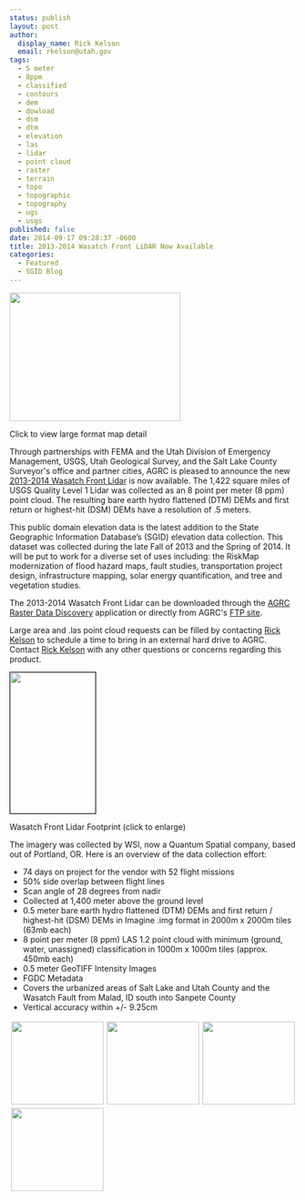 ```yaml
---
status: publish
layout: post
author:
  display_name: Rick Kelson
  email: rkelson@utah.gov
tags:
  - 5 meter
  - 8ppm
  - classified
  - contours
  - dem
  - dowload
  - dsm
  - dtm
  - elevation
  - las
  - lidar
  - point cloud
  - raster
  - terrain
  - topo
  - topographic
  - topography
  - ugs
  - usgs
published: false
date: 2014-09-17 09:28:37 -0600
title: 2013-2014 Wasatch Front LiDAR Now Available
categories:
  - Featured
  - SGID Blog
---
```

<div class="caption"><a href="{{ "/downloads/DTM3.png" | prepend: site.baseurl }}"><img src="{{ "/images/DTM3.png" | prepend: site.baseurl }}" alt="" title="LiDAR DTM sample" width="300" height="226" class="size-medium wp-image-15443" /></a><p class="caption-text">Click to view large format map detail</p></div>
<p>Through partnerships with FEMA and the Utah Division of Emergency Management, USGS, Utah Geological Survey, and the Salt Lake County Surveyor's office and partner cities, AGRC is pleased to announce the new <a href="{{ "/data/elevation-terrain-data/2013-2014-lidar/" | prepend: site.baseurl }}">2013-2014 Wasatch Front Lidar</a> is now available. The 1,422 square miles of USGS Quality Level 1 Lidar was collected as an 8 point per meter (8 ppm) point cloud. The resulting bare earth hydro flattened (DTM) DEMs and first return or highest-hit (DSM) DEMs have a resolution of .5 meters.</p>
<p>This public domain elevation data is the latest addition to the State Geographic Information Database’s (SGID) elevation data collection. This dataset was collected during the late Fall of 2013 and the Spring of 2014. It will be put to work for a diverse set of uses including:  the RiskMap modernization of flood hazard maps, fault studies, transportation project design, infrastructure mapping, solar energy quantification, and tree and vegetation studies.</p>
<p>The 2013-2014 Wasatch Front Lidar can be downloaded through the <a href="http://mapserv.utah.gov/raster/?cat=.5%20Meter%20%7B2013-2014%20LiDAR%7D">AGRC Raster Data Discovery</a> application or directly from AGRC's <a href="ftp://ftp.agrc.utah.gov/Imagery/LIDAR/WasatchFront_2013_2014/">FTP site</a>. </p>
<p>Large area and .las point cloud requests can be filled by contacting <a href="mailto:rkelson@utah.gov?subject=Utah Imagery Help">Rick Kelson</a> to schedule a time to bring in an external hard drive to AGRC. Contact <a href="mailto:rkelson@utah.gov?subject=Utah Imagery Help">Rick Kelson</a> with any other questions or concerns regarding this product.</p>
<div class="caption"><a href="{{ "/downloads/wflidar_footprint.jpg" | prepend: site.baseurl }}"><img class=" wp-image-11683" style="border: 1px solid black;" title="WF Lidar Footprint (click to enlarge)" src="{{ "/images/wflidar_footprint.jpg" | prepend: site.baseurl }}" alt="" width="150" height="248" /></a><p class="caption-text">Wasatch Front Lidar Footprint (click to enlarge)</p></div></li>
<p>The imagery was collected by WSI, now a Quantum Spatial company, based out of Portland, OR. Here is an overview of the data collection effort:</p>
<ul>
<li>74 days on project for the vendor with 52 flight missions</li>
<li>50% side overlap between flight lines
<li>Scan angle of 28 degrees from nadir</li>
<li>Collected at 1,400 meter above the ground level</li>
<li>0.5 meter bare earth hydro flattened (DTM) DEMs and first return / highest-hit (DSM) DEMs in Imagine .img format in 2000m x 2000m tiles (63mb each)</li>
<li>8 point per meter (8 ppm) LAS 1.2 point cloud with minimum (ground, water, unassigned) classification in 1000m x 1000m tiles (approx. 450mb each)</li>
<li>0.5 meter GeoTIFF Intensity Images</li>
<li>FGDC Metadata</li>
<li>Covers the urbanized areas of Salt Lake and Utah County and the Wasatch Fault from Malad, ID south into Sanpete County</li>
<li>Vertical accuracy within +/- 9.25cm</li>
</ul>
<p><a href="{{ "/downloads/ptCloud3D.jpg" | prepend: site.baseurl }}"><img style="border: 3px solid white;" title="Point Cloud 3D" src="{{ "/images/ptCloud3D.jpg" | prepend: site.baseurl }}" alt="" width="162" height="146" /></a><a href="{{ "/downloads/ptCloud.jpg" | prepend: site.baseurl }}"><img style="border: 3px solid white;" title="Point Cloud" src="{{ "/images/ptCloud.jpg" | prepend: site.baseurl }}" alt="" width="162" height="146" /></a><a href="{{ "/downloads/DSM.jpg" | prepend: site.baseurl }}"><img style="border: 3px solid white;" title="DSM" src="{{ "/images/DSM.jpg" | prepend: site.baseurl }}" alt="" width="162" height="146" /></a><a href="{{ "/downloads/DSM2.jpg" | prepend: site.baseurl }}"><img style="border: 3px solid white;" title="DSM" src="{{ "/images/DSM2.jpg" | prepend: site.baseurl }}" alt="" width="162" height="146" /></a></p>

